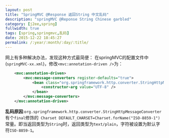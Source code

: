 ```yaml
---
layout: post
title: "SpringMVC @Response 返回String 中文乱码"
description: "springMVC @Reponse String Chinese garbled"
category: [j2ee,spring]
fullwidth: true
tags: [spring,springmvc,乱码]
date: 2015-12-22 18:45:27
permalink: /:year/:month/:day/:title/
---
```

网上有多种解决办法，发现这种方式最简便：
在springMVC的配置文件中(`springMVC-xx.xml`)，修改`<mvc:annotation-driven />`为：

```xml
	<mvc:annotation-driven>
		<mvc:message-converters register-defaults="true">
			<bean class="org.springframework.http.converter.StringHttpMessageConverter">
				<constructor-arg value="UTF-8" />
			</bean>
		</mvc:message-converters>
	</mvc:annotation-driven>
```
**乱码原因**:`org.springframework.http.converter.StringHttpMessageConverter`有个`final`修饰的` Charset DEFAULT_CHARSET=Charset.forName("ISO-8859-1")`常量。即当返回类型为`String`时，返回类型为`text/plain`，字符被设置为默认字符`ISO-8859-1`。
